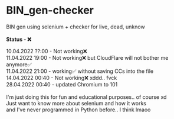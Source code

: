 # BIN_gen-checker
BIN gen using selenium + checker for live, dead, unknow
<br /><br />
<b>Status - ❌</b>
<br />

10.04.2022 ??:00 - Not working❌<br />
11.04.2022 19:00 - Not working❌ but CloudFlare will not bother me anymore✅<br />
11.04.2022 21:00 - working✅ without saving CCs into the file<br />
14.04.2022 00:40 - Not working❌ xddd.. fvck<br />
28.04.2022 00:40 - updated Chromium to 101<br />
<br />
I'm just doing this for fun and educational purposes.. of course xd<br />
Just want to know more about selenium and how it works<br />
and I've never programmed in Python before.. I think lmaoo
